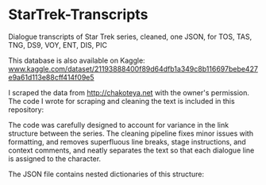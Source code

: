 # StarTrek-Transcripts
Dialogue transcripts of Star Trek series, cleaned, one JSON, for TOS, TAS, TNG, DS9, VOY, ENT, DIS, PIC

This database is also available on Kaggle: www.kaggle.com/dataset/21193888400f89d64dfb1a349c8b116697bebe427e9a61d113e88cff414f09e5

I scraped the data from http://chakoteya.net with the owner's permission. The code I wrote for scraping and cleaning the text is included in this repository:

The code was carefully designed to account for variance in the link structure between the series. The cleaning pipeline fixes minor issues with formatting, and removes superfluous line breaks, stage instructions, and context comments, and neatly separates the text so that each dialogue line is assigned to the character.

The JSON file contains nested dictionaries of this structure:




